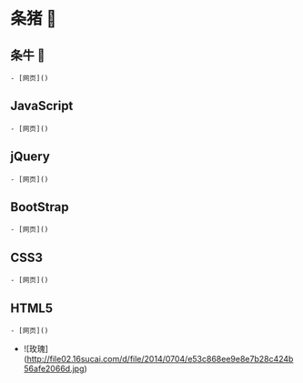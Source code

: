 # 条猪 🐖

## 条牛 🐂

    - [网页]()

## JavaScript

    - [网页]()

## jQuery

    - [网页]()

## BootStrap

    - [网页]()

## CSS3

    - [网页]()

## HTML5

    - [网页]()

- ![玫瑰] (http://file02.16sucai.com/d/file/2014/0704/e53c868ee9e8e7b28c424b56afe2066d.jpg)
